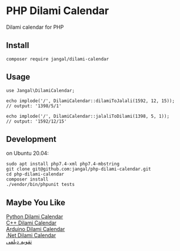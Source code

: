 # PHP Dilami Calendar

Dilami calendar for PHP


## Install

```
composer require jangal/dilami-calendar
```


## Usage

```
use Jangal\DilamiCalendar;

echo implode('/', DilamiCalendar::dilamiToJalali(1592, 12, 15));
// output: '1398/5/1'

echo implode('/', DilamiCalendar::jalaliToDilami(1398, 5, 1));
// output: '1592/12/15'
```


## Development

on Ubuntu 20.04:

```
sudo apt install php7.4-xml php7.4-mbstring
git clone git@github.com:jangal/php-dilami-calendar.git
cd php-dilami-calendar
composer install
./vendor/bin/phpunit tests
```

## Maybe You Like
[Python Dilami Calendar](https://github.com/Jangal/python-dilami-calendar)
<br/>
[C++ Dilami Calendar](https://github.com/LordArma/Dilami-Calendar-C-)
<br/>
[Arduino Dilami Calendar](https://github.com/LordArma/Dilami-Calendar-Arduino)
<br/>
[.Net Dilami Calendar](https://github.com/Jangal/Dilami-Calendar-.Net)
<br/>
[تقویم دیلمی](http://giltime.ir)

